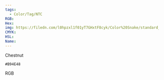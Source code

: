 ```yaml
---
tags:
  - Color/Tag/NTC
RGB:
Hex:
img: https://filedn.com/l0hpzxl1f01yT7GHxtF8cyk/Color%20Snake/standard_csv_to_svg//B94E48.svg
CMYK:
HSL:
Name:
---
```

Chestnut
```palette
#B94E48
```
RGB
